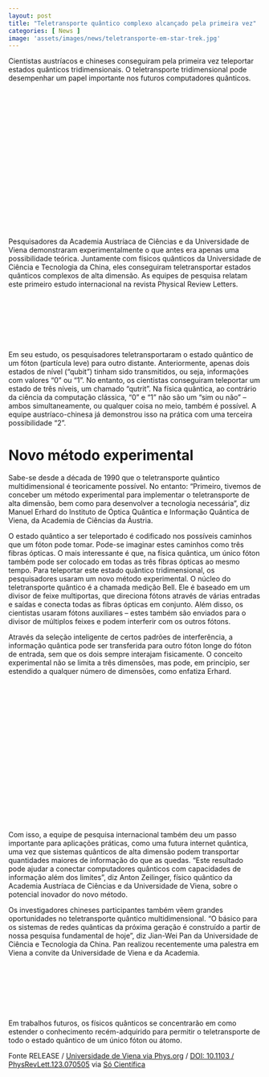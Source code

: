 ```yaml
---
layout: post
title: "Teletransporte quântico complexo alcançado pela primeira vez"
categories: [ News ]
image: 'assets/images/news/teletransporte-em-star-trek.jpg'
---
```


Cientistas austríacos e chineses conseguiram pela primeira vez teleportar estados quânticos tridimensionais. O teletransporte tridimensional pode desempenhar um papel importante nos futuros computadores quânticos.

<!-- QUADRADO -->
<script async src="//pagead2.googlesyndication.com/pagead/js/adsbygoogle.js"></script>
<ins class="adsbygoogle"
style="display:inline-block;width:336px;height:280px"
data-ad-client="ca-pub-2838251107855362"
data-ad-slot="5351066970"></ins>
<script>
(adsbygoogle = window.adsbygoogle || []).push({});
</script>

Pesquisadores da Academia Austríaca de Ciências e da Universidade de Viena demonstraram experimentalmente o que antes era apenas uma possibilidade teórica. Juntamente com físicos quânticos da Universidade de Ciência e Tecnologia da China, eles conseguiram teletransportar estados quânticos complexos de alta dimensão. As equipes de pesquisa relatam este primeiro estudo internacional na revista Physical Review Letters.

<!-- MINI ANÚNCIO -->
<script async src="//pagead2.googlesyndication.com/pagead/js/adsbygoogle.js"></script>
<!-- Games Root -->
<ins class="adsbygoogle"
style="display:inline-block;width:730px;height:95px"
data-ad-client="ca-pub-2838251107855362"
data-ad-slot="5351066970"></ins>
<script>
(adsbygoogle = window.adsbygoogle || []).push({});
</script>

Em seu estudo, os pesquisadores teletransportaram o estado quântico de um fóton (partícula leve) para outro distante. Anteriormente, apenas dois estados de nível (“qubit”) tinham sido transmitidos, ou seja, informações com valores “0” ou “1”. No entanto, os cientistas conseguiram teleportar um estado de três níveis, um chamado “qutrit”. Na física quântica, ao contrário da ciência da computação clássica, “0” e “1” não são um “sim ou não” – ambos simultaneamente, ou qualquer coisa no meio, também é possível. A equipe austríaco-chinesa já demonstrou isso na prática com uma terceira possibilidade “2”.

# Novo método experimental

<!-- RETANGULO LARGO 2 -->
<script async src="//pagead2.googlesyndication.com/pagead/js/adsbygoogle.js"></script>
<ins class="adsbygoogle"
style="display:block; text-align:center;"
data-ad-layout="in-article"
data-ad-format="fluid"
data-ad-client="ca-pub-2838251107855362"
data-ad-slot="8549252987"></ins>
<script>
(adsbygoogle = window.adsbygoogle || []).push({});
</script>

Sabe-se desde a década de 1990 que o teletransporte quântico multidimensional é teoricamente possível. No entanto: “Primeiro, tivemos de conceber um método experimental para implementar o teletransporte de alta dimensão, bem como para desenvolver a tecnologia necessária”, diz Manuel Erhard do Instituto de Óptica Quântica e Informação Quântica de Viena, da Academia de Ciências da Áustria.

<!-- RETANGULO LARGO -->
<script async src="https://pagead2.googlesyndication.com/pagead/js/adsbygoogle.js"></script>
<!-- Informat -->
<ins class="adsbygoogle"
style="display:block"
data-ad-client="ca-pub-2838251107855362"
data-ad-slot="2327980059"
data-ad-format="auto"
data-full-width-responsive="true"></ins>
<script>
(adsbygoogle = window.adsbygoogle || []).push({});
</script>

O estado quântico a ser teleportado é codificado nos possíveis caminhos que um fóton pode tomar. Pode-se imaginar estes caminhos como três fibras ópticas. O mais interessante é que, na física quântica, um único fóton também pode ser colocado em todas as três fibras ópticas ao mesmo tempo. Para teleportar este estado quântico tridimensional, os pesquisadores usaram um novo método experimental. O núcleo do teletransporte quântico é a chamada medição Bell. Ele é baseado em um divisor de feixe multiportas, que direciona fótons através de várias entradas e saídas e conecta todas as fibras ópticas em conjunto. Além disso, os cientistas usaram fótons auxiliares – estes também são enviados para o divisor de múltiplos feixes e podem interferir com os outros fótons.

Através da seleção inteligente de certos padrões de interferência, a informação quântica pode ser transferida para outro fóton longe do fóton de entrada, sem que os dois sempre interajam fisicamente. O conceito experimental não se limita a três dimensões, mas pode, em princípio, ser estendido a qualquer número de dimensões, como enfatiza Erhard.

<!-- QUADRADO -->
<script async src="//pagead2.googlesyndication.com/pagead/js/adsbygoogle.js"></script>
<ins class="adsbygoogle"
style="display:inline-block;width:336px;height:280px"
data-ad-client="ca-pub-2838251107855362"
data-ad-slot="5351066970"></ins>
<script>
(adsbygoogle = window.adsbygoogle || []).push({});
</script>

Com isso, a equipe de pesquisa internacional também deu um passo importante para aplicações práticas, como uma futura internet quântica, uma vez que sistemas quânticos de alta dimensão podem transportar quantidades maiores de informação do que as quedas. “Este resultado pode ajudar a conectar computadores quânticos com capacidades de informação além dos limites”, diz Anton Zeilinger, físico quântico da Academia Austríaca de Ciências e da Universidade de Viena, sobre o potencial inovador do novo método.

Os investigadores chineses participantes também vêem grandes oportunidades no teletransporte quântico multidimensional. “O básico para os sistemas de redes quânticas da próxima geração é construído a partir de nossa pesquisa fundamental de hoje”, diz Jian-Wei Pan da Universidade de Ciência e Tecnologia da China. Pan realizou recentemente uma palestra em Viena a convite da Universidade de Viena e da Academia.

<!-- MINI ANÚNCIO -->
<script async src="//pagead2.googlesyndication.com/pagead/js/adsbygoogle.js"></script>
<!-- Games Root -->
<ins class="adsbygoogle"
style="display:inline-block;width:730px;height:95px"
data-ad-client="ca-pub-2838251107855362"
data-ad-slot="5351066970"></ins>
<script>
(adsbygoogle = window.adsbygoogle || []).push({});
</script>

Em trabalhos futuros, os físicos quânticos se concentrarão em como estender o conhecimento recém-adquirido para permitir o teletransporte de todo o estado quântico de um único fóton ou átomo.

Fonte RELEASE / [Universidade de Viena via Phys.org](https://phys.org/news/2019-08-complex-quantum-teleportation.html) / [DOI: 10.1103 / PhysRevLett.123.070505](https://dx.doi.org/10.1103/PhysRevLett.123.070505) via [Só Científica](https://socientifica.com.br/2019/08/25/teletransporte-quantico-complexo-alcancado-pela-primeira-vez/)
